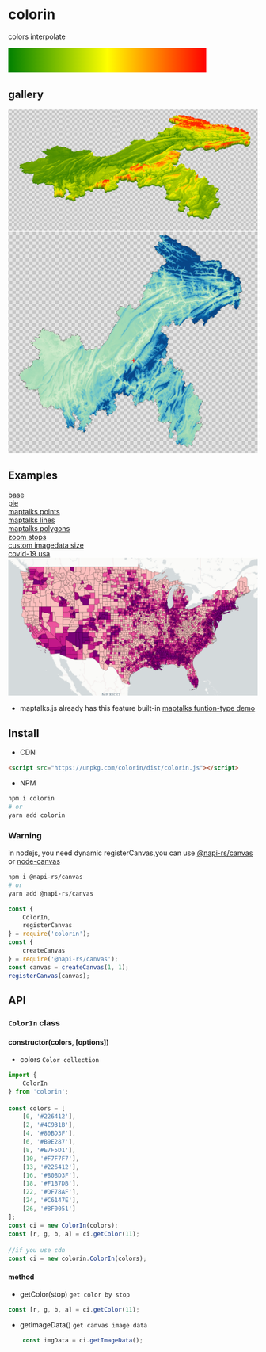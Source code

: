 # colorin

colors interpolate  

![](./colorin.png)

## gallery
![](./images/terrain.png)
![](./images/terrain1.png)

## Examples

[base](https://maptalks.github.io/colorin/test/base.html)  
[pie](https://maptalks.github.io/colorin/test/pie.html)  
[maptalks points](https://maptalks.github.io/colorin/test/mtk-points.html)  
[maptalks lines](https://maptalks.github.io/colorin/test/mtk-lines.html)  
[maptalks polygons](https://maptalks.github.io/colorin/test/mtk-polygons.html)  
[zoom stops](https://maptalks.github.io/colorin/test/zoomstop.html)  
[custom imagedata size](https://maptalks.github.io/colorin/test/customsize.html)  
[covid-19 usa](https://maptalks.github.io/colorin/test/covid-19.html)  
![](./images/covid-19.png)
- maptalks.js already has this feature built-in
[maptalks funtion-type demo](https://maptalks.org/examples/en/style/color-interpolate/#style_color-interpolate)

## Install

* CDN

```html
<script src="https://unpkg.com/colorin/dist/colorin.js"></script>
```

* NPM

```sh
npm i colorin
# or
yarn add colorin
```

### Warning

in nodejs, you need  dynamic registerCanvas,you can use [@napi-rs/canvas](https://github.com/Brooooooklyn/canvas) or [node-canvas](https://github.com/Automattic/node-canvas)

```sh
npm i @napi-rs/canvas
# or
yarn add @napi-rs/canvas
```

```js
const {
    ColorIn,
    registerCanvas
} = require('colorin');
const {
    createCanvas
} = require('@napi-rs/canvas');
const canvas = createCanvas(1, 1);
registerCanvas(canvas);
```

## API

### `ColorIn` class

#### constructor(colors, [options])

  + colors `Color collection`

```js
import {
    ColorIn
} from 'colorin';

const colors = [
    [0, '#226412'],
    [2, '#4C931B'],
    [4, '#80BD3F'],
    [6, '#B9E287'],
    [8, '#E7F5D1'],
    [10, '#F7F7F7'],
    [13, '#226412'],
    [16, '#80BD3F'],
    [18, '#F1B7DB'],
    [22, '#DF78AF'],
    [24, '#C6147E'],
    [26, '#8F0051']
];
const ci = new ColorIn(colors);
const [r, g, b, a] = ci.getColor(11);

//if you use cdn
const ci = new colorin.ColorIn(colors);
```

####  method

  + getColor(stop) `get color by stop`

```js
const [r, g, b, a] = ci.getColor(11);
```

  + getImageData() `get canvas image data`

```js
    const imgData = ci.getImageData();
```

    
